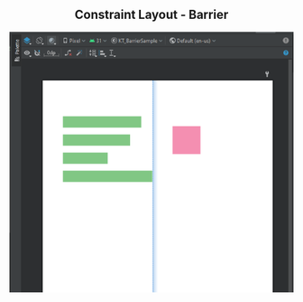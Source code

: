 <h2 align="center">Constraint Layout - Barrier</h2>

<p align="center"><img src="https://github.com/RujiraKongsomran/KT_BarrierSample/blob/master/app/previews/barrier.png"></p>
